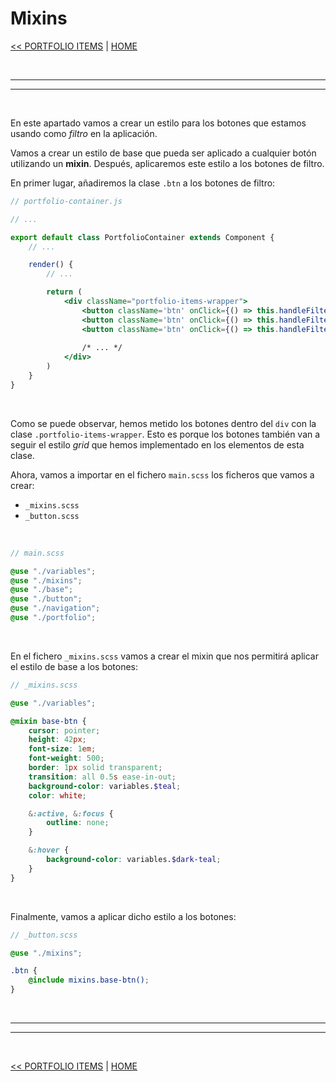# Mixins

[<< PORTFOLIO ITEMS](./19_portfolio_items.md#homepage-portfolio-items) | [HOME](../../../README.md#devcamp)


<br/><hr/>
<hr/><br/>


En este apartado vamos a crear un estilo para los botones que estamos usando como *filtro* en la aplicación.

Vamos a crear un estilo de base que pueda ser aplicado a cualquier botón utilizando un **mixin**. Después, aplicaremos este estilo a los botones de filtro.

En primer lugar, añadiremos la clase `.btn` a los botones de filtro:

```jsx
// portfolio-container.js

// ...

export default class PortfolioContainer extends Component {
    // ...

    render() {
        // ...

        return (
            <div className="portfolio-items-wrapper">
                <button className='btn' onClick={() => this.handleFilter('eCommerce')}>eCommerce</button>
                <button className='btn' onClick={() => this.handleFilter('Scheduling')}>Scheduling</button>
                <button className='btn' onClick={() => this.handleFilter('Enterprise')}>Enterprise</button>
                
                /* ... */
            </div>
        )
    }
}
```

<br/>

Como se puede observar, hemos metido los botones dentro del `div` con la clase `.portfolio-items-wrapper`. Esto es porque los botones también van a seguir el estilo *grid* que hemos implementado en los elementos de esta clase.

Ahora, vamos a importar en el fichero `main.scss` los ficheros que vamos a crear:

* `_mixins.scss`
* `_button.scss`

<br/>

```scss
// main.scss

@use "./variables";
@use "./mixins";
@use "./base";
@use "./button";
@use "./navigation";
@use "./portfolio";
```

<br/>

En el fichero `_mixins.scss` vamos a crear el mixin que nos permitirá aplicar el estilo de base a los botones:

```scss
// _mixins.scss

@use "./variables";

@mixin base-btn {
    cursor: pointer;
    height: 42px;
    font-size: 1em;
    font-weight: 500;
    border: 1px solid transparent;
    transition: all 0.5s ease-in-out;
    background-color: variables.$teal;
    color: white;

    &:active, &:focus {
        outline: none;
    }

    &:hover {
        background-color: variables.$dark-teal;
    }
}
```

<br/>

Finalmente, vamos a aplicar dicho estilo a los botones:

```scss
// _button.scss

@use "./mixins";

.btn {
    @include mixins.base-btn();
}
```


<br/><hr/>
<hr/><br/>


[<< PORTFOLIO ITEMS](./19_portfolio_items.md#homepage-portfolio-items) | [HOME](../../../README.md#devcamp)